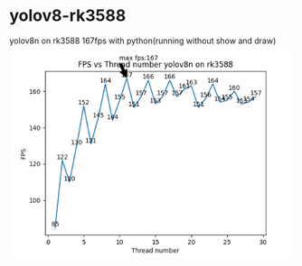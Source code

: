 # yolov8-rk3588

yolov8n on rk3588 167fps with python(running without show and draw)
![image](1000times.png)
